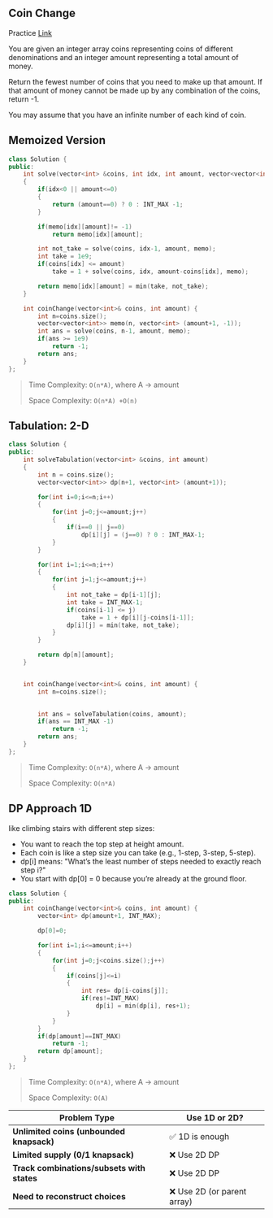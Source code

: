 ## Coin Change


Practice [Link](https://leetcode.com/problems/coin-change/description/)


You are given an integer array coins representing coins of different denominations and an integer amount representing a total amount of money.

Return the fewest number of coins that you need to make up that amount. If that amount of money cannot be made up by any combination of the coins, return -1.

You may assume that you have an infinite number of each kind of coin.


## Memoized Version

```cpp
class Solution {
public:
    int solve(vector<int> &coins, int idx, int amount, vector<vector<int>> &memo)
    {
        if(idx<0 || amount<=0)
        {
            return (amount==0) ? 0 : INT_MAX -1;
        }

        if(memo[idx][amount]!= -1)
            return memo[idx][amount];

        int not_take = solve(coins, idx-1, amount, memo);
        int take = 1e9;
        if(coins[idx] <= amount)
            take = 1 + solve(coins, idx, amount-coins[idx], memo);

        return memo[idx][amount] = min(take, not_take);
    }

    int coinChange(vector<int>& coins, int amount) {
        int n=coins.size();
        vector<vector<int>> memo(n, vector<int> (amount+1, -1));
        int ans = solve(coins, n-1, amount, memo);
        if(ans >= 1e9)
            return -1;
        return ans;
    }
};
```

> Time Complexity: `O(n*A)`, where A -> amount
>
> Space Complexity: `O(n*A) +O(n)`

## Tabulation: 2-D

```cpp
class Solution {
public:
    int solveTabulation(vector<int> &coins, int amount)
    {
        int n = coins.size();
        vector<vector<int>> dp(n+1, vector<int> (amount+1));

        for(int i=0;i<=n;i++)
        {
            for(int j=0;j<=amount;j++)
            {
                if(i==0 || j==0)
                    dp[i][j] = (j==0) ? 0 : INT_MAX-1;
            }
        }

        for(int i=1;i<=n;i++)
        {
            for(int j=1;j<=amount;j++)
            {
                int not_take = dp[i-1][j];
                int take = INT_MAX-1;
                if(coins[i-1] <= j)
                    take = 1 + dp[i][j-coins[i-1]];
                dp[i][j] = min(take, not_take);
            }
        }

        return dp[n][amount];
    }


    int coinChange(vector<int>& coins, int amount) {
        int n=coins.size();
        

        int ans = solveTabulation(coins, amount);
        if(ans == INT_MAX -1)
            return -1;
        return ans;
    }
};
```

> Time Complexity: `O(n*A)`, where A -> amount
>
> Space Complexity: `O(n*A)`

## DP Approach 1D

like climbing stairs with different step sizes:
- You want to reach the top step at height amount.
- Each coin is like a step size you can take (e.g., 1-step, 3-step, 5-step).
- dp[i] means: "What’s the least number of steps needed to exactly reach step i?"
- You start with dp[0] = 0 because you’re already at the ground floor.

```cpp
class Solution {
public:
    int coinChange(vector<int>& coins, int amount) {
        vector<int> dp(amount+1, INT_MAX);

        dp[0]=0;

        for(int i=1;i<=amount;i++)
        {
            for(int j=0;j<coins.size();j++)
            {
                if(coins[j]<=i)
                {
                    int res= dp[i-coins[j]];
                    if(res!=INT_MAX)
                        dp[i] = min(dp[i], res+1);
                }
            }
        }
        if(dp[amount]==INT_MAX)
            return -1;
        return dp[amount];
    }
};
```

> Time Complexity: `O(n*A)`, where A -> amount
>
> Space Complexity: `O(A)`

| Problem Type                               | Use 1D or 2D?              |
| ------------------------------------------ | -------------------------- |
| **Unlimited coins (unbounded knapsack)**   | ✅ 1D is enough             |
| **Limited supply (0/1 knapsack)**          | ❌ Use 2D DP                |
| **Track combinations/subsets with states** | ❌ Use 2D DP                |
| **Need to reconstruct choices**            | ❌ Use 2D (or parent array) |
